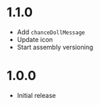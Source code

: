 # 1.1.0
- Add `chanceDollMessage`
- Update icon
- Start assembly versioning

# 1.0.0
- Initial release
